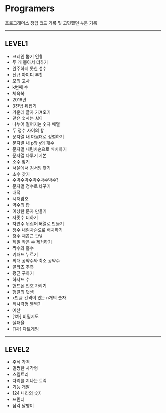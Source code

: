 # Programers
프로그래머스 정답 코드 기록 및 고민했던 부분 기록

---

## LEVEL1
* 크레인 뽑기 인형 
* 두 개 뽑아서 더하기 
* 완주하지 못한 선수 
* 신규 아이디 추천 
* 모의 고사 
* k번째 수 
* 체육복 
* 2016년
* 3진법 뒤집기
* 가운데 글자 가져오기 
* 같은 숫자는 싫어 
* 나누어 떨어지는 숫자 배열 
* 두 정수 사이의 합 
* 문자열 내 마음대로 정렬하기 
* 문자열 내 p와 y의 개수 
* 문자열 내림차순으로 배치하기 
* 문자열 다루기 기본 
* 소수 찾기 
* 서울에서 김서방 찾기 
* 소수 찾기 
* 수박수박수박수박수박수?
* 문자열 정수로 바꾸기 
* 내적
* 시저암호 
* 약수의 합 
* 이상한 문자 만들기 
* 자릿수 더하기 
* 자연수 뒤집어 배열로 만들기 
* 정수 내림차순으로 배치하기 
* 정수 제곱근 판별 
* 제일 작은 수 제거하기 
* 짝수와 홀수 
* 키패드 누르기 
* 최대 공약수와 최소 공약수 
* 콜라츠 추측 
* 평균 구하기 
* 하샤드 수 
* 핸드폰 번호 가리기 
* 행렬의 덧셈 
* x만큼 간격이 있는 n개의 숫자 
* 직사각형 별찍기 
* 예산 
* [1차] 비밀지도 
* 실패율 
* [1차] 다트게임 

---

## LEVEL2
* 주식 가격 
* 멀쩡한 사각형 
* 스킬트리 
* 다리를 지나는 트럭 
* 기능 개발 
* 124 나라의 숫자 
* 프린터 
* 삼각 달팽이 
